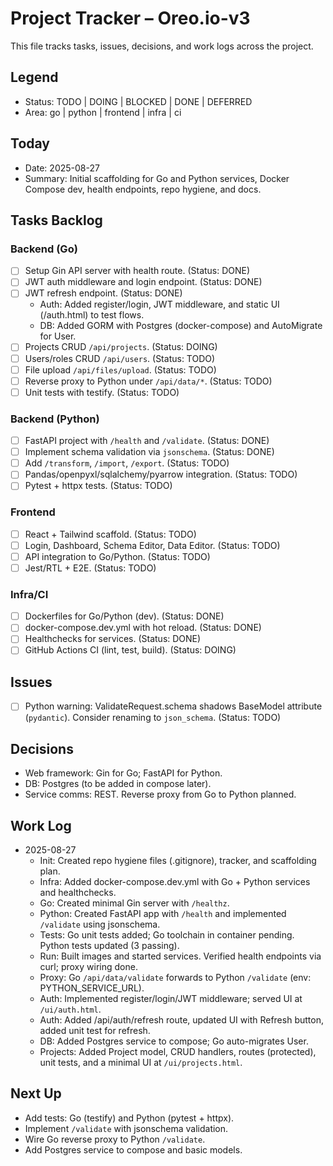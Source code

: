 # Project Tracker – Oreo.io-v3

This file tracks tasks, issues, decisions, and work logs across the project.

## Legend
- Status: TODO | DOING | BLOCKED | DONE | DEFERRED
- Area: go | python | frontend | infra | ci

## Today
- Date: 2025-08-27
- Summary: Initial scaffolding for Go and Python services, Docker Compose dev, health endpoints, repo hygiene, and docs.

## Tasks Backlog

### Backend (Go)
- [ ] Setup Gin API server with health route. (Status: DONE)
- [ ] JWT auth middleware and login endpoint. (Status: DONE)
- [ ] JWT refresh endpoint. (Status: DONE)
  - Auth: Added register/login, JWT middleware, and static UI (/auth.html) to test flows.
  - DB: Added GORM with Postgres (docker-compose) and AutoMigrate for User.
- [ ] Projects CRUD `/api/projects`. (Status: DOING)
- [ ] Users/roles CRUD `/api/users`. (Status: TODO)
- [ ] File upload `/api/files/upload`. (Status: TODO)
- [ ] Reverse proxy to Python under `/api/data/*`. (Status: TODO)
- [ ] Unit tests with testify. (Status: TODO)

### Backend (Python)
- [ ] FastAPI project with `/health` and `/validate`. (Status: DONE)
- [ ] Implement schema validation via `jsonschema`. (Status: DONE)
- [ ] Add `/transform`, `/import`, `/export`. (Status: TODO)
- [ ] Pandas/openpyxl/sqlalchemy/pyarrow integration. (Status: TODO)
- [ ] Pytest + httpx tests. (Status: TODO)

### Frontend
- [ ] React + Tailwind scaffold. (Status: TODO)
- [ ] Login, Dashboard, Schema Editor, Data Editor. (Status: TODO)
- [ ] API integration to Go/Python. (Status: TODO)
- [ ] Jest/RTL + E2E. (Status: TODO)

### Infra/CI
- [ ] Dockerfiles for Go/Python (dev). (Status: DONE)
- [ ] docker-compose.dev.yml with hot reload. (Status: DONE)
- [ ] Healthchecks for services. (Status: DONE)
- [ ] GitHub Actions CI (lint, test, build). (Status: DOING)

## Issues
- [ ] Python warning: ValidateRequest.schema shadows BaseModel attribute (`pydantic`). Consider renaming to `json_schema`. (Status: TODO)

## Decisions
- Web framework: Gin for Go; FastAPI for Python.
- DB: Postgres (to be added in compose later).
- Service comms: REST. Reverse proxy from Go to Python planned.

## Work Log
- 2025-08-27
  - Init: Created repo hygiene files (.gitignore), tracker, and scaffolding plan.
  - Infra: Added docker-compose.dev.yml with Go + Python services and healthchecks.
  - Go: Created minimal Gin server with `/healthz`.
  - Python: Created FastAPI app with `/health` and implemented `/validate` using jsonschema.
  - Tests: Go unit tests added; Go toolchain in container pending. Python tests updated (3 passing).
  - Run: Built images and started services. Verified health endpoints via curl; proxy wiring done.
  - Proxy: Go `/api/data/validate` forwards to Python `/validate` (env: PYTHON_SERVICE_URL).
  - Auth: Implemented register/login/JWT middleware; served UI at `/ui/auth.html`.
  - Auth: Added /api/auth/refresh route, updated UI with Refresh button, added unit test for refresh.
  - DB: Added Postgres service to compose; Go auto-migrates User.
  - Projects: Added Project model, CRUD handlers, routes (protected), unit tests, and a minimal UI at `/ui/projects.html`.

## Next Up
- Add tests: Go (testify) and Python (pytest + httpx).
- Implement `/validate` with jsonschema validation.
- Wire Go reverse proxy to Python `/validate`.
- Add Postgres service to compose and basic models.